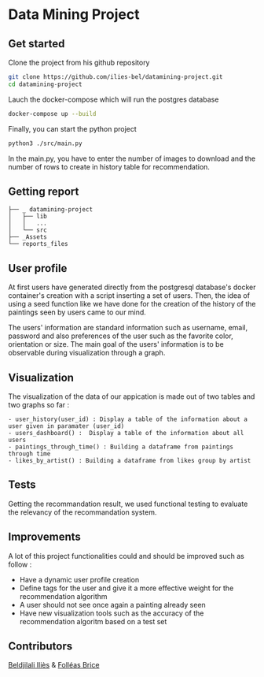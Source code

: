 # Data Mining Project

## Get started

Clone the project from his github repository

```sh
git clone https://github.com/ilies-bel/datamining-project.git
cd datamining-project
```

Lauch the docker-compose which will run the postgres database

```sh
docker-compose up --build
```
Finally, you can start the python project

```sh
python3 ./src/main.py
```

In the main.py, you have to enter the number of images to download and the number of rows to create in history table for recommendation.

## Getting report

```
├── _ datamining-project
│   ├── lib
│   │   ...
│   └── src
├── _Assets
└── reports_files
```

## User profile

At first users have generated directly from the postgresql database's docker container's creation with a script inserting a set of users. Then, the idea of using a seed function like we have done for the creation of the history of the paintings seen by users came to our mind.

The users' information are standard information such as username, email, password and also preferences of the user such as the favorite color, orientation or size.
The main goal of the users' information is to be observable during visualization through a graph.

## Visualization

The visualization of the data of our appication is made out of two tables and two graphs so far :

    - user_history(user_id) : Display a table of the information about a user given in paramater (user_id)
    - users_dashboard() :  Display a table of the information about all users
    - paintings_through_time() : Building a dataframe from paintings through time
    - likes_by_artist() : Building a dataframe from likes group by artist

## Tests

Getting the recommandation result, we used functional testing to evaluate the relevancy of the recommandation system.

## Improvements

A lot of this project functionalities could and should be improved such as follow :

- Have a dynamic user profile creation
- Define tags for the user and give it a more effective weight for the recommendation algorithm
- A user should not see once again a painting already seen
- Have new visualization tools such as the accuracy of the recommendation algoritm based on a test set

## Contributors

[Beldjilali Iliès](https://github.com/ilies-bel) & [Folléas Brice](https://github.com/AmazingBrice)
